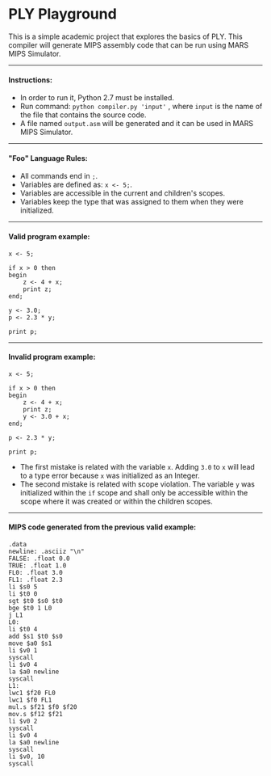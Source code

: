 PLY Playground
==========================================

This is a simple academic project that explores the basics of PLY. This compiler will generate MIPS assembly code that can be run using MARS MIPS Simulator.

----
#### Instructions:
* In order to run it, Python 2.7 must be installed.
* Run command: `python compiler.py 'input'` , where `input` is the name of the file that contains the source code.
* A file named `output.asm` will be generated and it can be used in MARS MIPS Simulator.

----
#### "Foo" Language Rules:
* All commands end in `;`.
* Variables are defined as: `x <- 5;`.
* Variables are accessible in the current and children's scopes.
* Variables keep the type that was assigned to them when they were initialized.

----
#### Valid program example:
	x <- 5;

	if x > 0 then
	begin
		z <- 4 + x;
		print z;
	end;

	y <- 3.0;
	p <- 2.3 * y;

	print p;

----
#### Invalid program example:

	x <- 5;

	if x > 0 then
	begin
		z <- 4 + x;
		print z;
		y <- 3.0 + x;
	end;

	p <- 2.3 * y;

	print p;


- The first mistake is related with the variable `x`. Adding `3.0` to `x` will lead to a type error because `x` was initialized as an Integer.
- The second mistake is related with scope violation. The variable `y` was initialized within the `if` scope and shall only be accessible within the scope where it was created or within the children scopes.


----
#### MIPS code generated from the previous valid example:

	.data
	newline: .asciiz "\n"
	FALSE: .float 0.0
	TRUE: .float 1.0
	FL0: .float 3.0
	FL1: .float 2.3
	li $s0 5
	li $t0 0
	sgt $t0 $s0 $t0
	bge $t0 1 L0
	j L1
	L0:
	li $t0 4
	add $s1 $t0 $s0
	move $a0 $s1
	li $v0 1
	syscall
	li $v0 4
	la $a0 newline
	syscall
	L1:
	lwc1 $f20 FL0
	lwc1 $f0 FL1
	mul.s $f21 $f0 $f20
	mov.s $f12 $f21
	li $v0 2
	syscall
	li $v0 4
	la $a0 newline
	syscall
	li $v0, 10
	syscall
